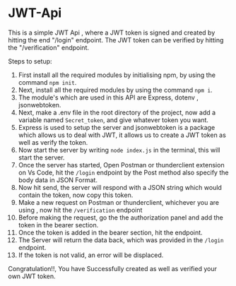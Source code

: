 # JWT-Api
This is a simple JWT Api , where a JWT token is signed and created by hitting the end "/login" endpoint. The JWT token can be verified by hitting the "/verification" endpoint.

Steps to setup:
1) First install all the required modules by initialising npm, by using the command `npm init`.
2) Next, install all the required modules by using the command `npm i`.
3) The module's which are used in this API are Express, dotenv , jsonwebtoken.
4) Next, make a .env file in the root directory of the project, now add a variable named `Secret_token`, and give whatever token you want.
5) Express is used to setup the server and jsonwebtoken is a package which allows us to deal with JWT, it allows us to create a JWT token as well as verify the token.
6) Now start the server by writing `node index.js` in the terminal, this will start the server.
7) Once the server has started, Open Postman or thunderclient extension on Vs Code, hit the `/login` endpoint by the Post method also specify the body data  in JSON Format.
8) Now hit send, the server will respond with a JSON string which would contain the token, now copy this token.
9) Make a new request on Postman or thunderclient, whichever you are using , now hit the `/verification` endpoint
10) Before making the request, go the the authorization panel and add the token in the bearer section.
11) Once the token is added in the bearer section, hit the endpoint.
12) The Server will return the data back, which was provided in the `/login` endpoint.
13) If the token is not valid, an error will be displaced.

Congratulation!!, You have Successfully created as well as verified your own JWT token.


